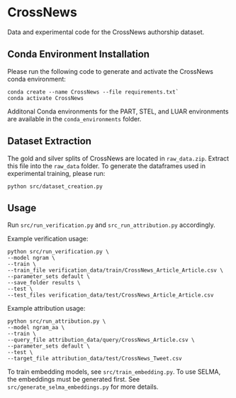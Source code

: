 # CrossNews
Data and experimental code for the CrossNews authorship dataset.
## Conda Environment Installation
Please run the following code to generate and activate the CrossNews conda environment:

```
conda create --name CrossNews --file requirements.txt`
conda activate CrossNews
```

Additonal Conda environments for the PART, STEL, and LUAR environments are available in the `conda_environments` folder.

## Dataset Extraction
The gold and silver splits of CrossNews are located in `raw_data.zip`. Extract this file into the `raw_data` folder. To generate the dataframes used in experimental training, please run:

`python src/dataset_creation.py`

## Usage

Run `src/run_verification.py` and `src_run_attribution.py` accordingly.

Example verification usage:

```
python src/run_verification.py \
--model ngram \
--train \
--train_file verification_data/train/CrossNews_Article_Article.csv \
--parameter_sets default \
--save_folder results \
--test \
--test_files verification_data/test/CrossNews_Article_Article.csv
```

Example attribution usage:

```
python src/run_attribution.py \
--model ngram_aa \
--train \
--query_file attribution_data/query/CrossNews_Article.csv \
--parameter_sets default \
--test \
--target_file attribution_data/test/CrossNews_Tweet.csv
```

To train embedding models, see `src/train_embedding.py`. To use SELMA, the embeddings must be generated first. See `src/generate_selma_embeddings.py` for more details.
